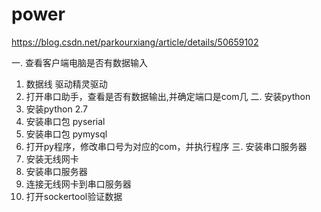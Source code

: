 # power

https://blog.csdn.net/parkourxiang/article/details/50659102


一. 查看客户端电脑是否有数据输入
  1. 数据线 驱动精灵驱动
  2. 打开串口助手，查看是否有数据输出,并确定端口是com几
二. 安装python 
  1. 安装python 2.7
  2. 安装串口包 pyserial
  3. 安装串口包 pymysql
  4. 打开py程序，修改串口号为对应的com，并执行程序
三. 安装串口服务器
  1. 安装无线网卡
  2. 安装串口服务器
  3. 连接无线网卡到串口服务器
  4. 打开sockertool验证数据
